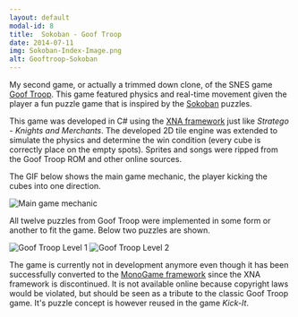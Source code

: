```yaml
---
layout: default
modal-id: 8
title:  Sokoban - Goof Troop
date: 2014-07-11
img: Sokoban-Index-Image.png
alt: Gooftroop-Sokoban
---
```


My second game, or actually a trimmed down clone, of the SNES game [Goof Troop][wikipedia-goof-troop]. This game featured physics and real-time movement given the player a fun puzzle game that is inspired by the [Sokoban][wikipedia-sokoban] puzzles.

This game was developed in C# using the [XNA framework][wikipedia-xna] just like _Stratego - Knights and Merchants_. The developed 2D tile engine was extended to simulate the physics and determine the win condition (every cube is correctly place on the empty spots). Sprites and songs were ripped from the Goof Troop ROM and other online sources.

The GIF below shows the main game mechanic, the player kicking the cubes into one direction.

<img src="{{ site.baseurl }}/assets/images/sokoban_goof_troop/Kicking-Mechanic.gif" class="img-responsive img-centered" alt="Main game mechanic">

All twelve puzzles from Goof Troop were implemented in some form or another to fit the game. Below two puzzles are shown.

<img src="{{ site.baseurl }}/assets/images/sokoban_goof_troop/Level1.png" class="img-responsive img-centered" alt="Goof Troop Level 1">
<img src="{{ site.baseurl }}/assets/images/sokoban_goof_troop/Level2.png" class="img-responsive img-centered" alt="Goof Troop Level 2">

The game is currently not in development anymore even though it has been successfully converted to the [MonoGame framework][monogame] since the XNA framework is discontinued. It is not available online because copyright laws would be violated, but should be seen as a tribute to the classic Goof Troop game. It's puzzle concept is however reused in the game _Kick-It_.

[wikipedia-goof-troop]: https://en.wikipedia.org/wiki/Goof_Troop_(video_game)
[wikipedia-sokoban]: https://en.wikipedia.org/wiki/Sokoban
[wikipedia-xna]: https://en.wikipedia.org/wiki/Microsoft_XNA
[monogame]: http://www.monogame.net
